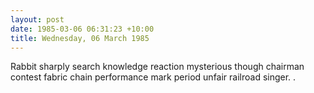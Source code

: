 ```yaml
---
layout: post
date: 1985-03-06 06:31:23 +10:00
title: Wednesday, 06 March 1985
---
```


Rabbit sharply search knowledge reaction mysterious though chairman contest fabric chain performance mark period unfair railroad singer. .

